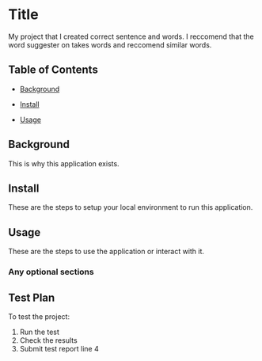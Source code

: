# Title

My project that I created correct sentence and words.
I reccomend that the word suggester on takes words and reccomend similar words.

## Table of Contents

- [Background](#background)

- [Install](#install)

- [Usage](#usage)

## Background

This is why this application exists.

## Install

These are the steps to setup your local environment to run this application.

## Usage

These are the steps to use the application or interact with it.

### Any optional sections

## Test Plan

To test the project:

1.  Run the test
2.  Check the results
3.  Submit test report
line 4



